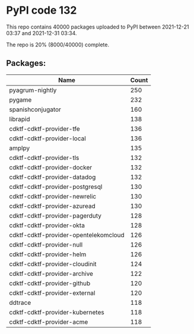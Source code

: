 # PyPI code 132

This repo contains 40000 packages uploaded to PyPI between 
2021-12-21 03:37 and 2021-12-31 03:34.

The repo is 20% (8000/40000) complete.

## Packages:

| Name  | Count |
| ----- | ----- |
| pyagrum-nightly | 250 |
| pygame | 232 |
| spanishconjugator | 160 |
| librapid | 138 |
| cdktf-cdktf-provider-tfe | 136 |
| cdktf-cdktf-provider-local | 136 |
| amplpy | 135 |
| cdktf-cdktf-provider-tls | 132 |
| cdktf-cdktf-provider-docker | 132 |
| cdktf-cdktf-provider-datadog | 132 |
| cdktf-cdktf-provider-postgresql | 130 |
| cdktf-cdktf-provider-newrelic | 130 |
| cdktf-cdktf-provider-azuread | 130 |
| cdktf-cdktf-provider-pagerduty | 128 |
| cdktf-cdktf-provider-okta | 128 |
| cdktf-cdktf-provider-opentelekomcloud | 126 |
| cdktf-cdktf-provider-null | 126 |
| cdktf-cdktf-provider-helm | 126 |
| cdktf-cdktf-provider-cloudinit | 124 |
| cdktf-cdktf-provider-archive | 122 |
| cdktf-cdktf-provider-github | 120 |
| cdktf-cdktf-provider-external | 120 |
| ddtrace | 118 |
| cdktf-cdktf-provider-kubernetes | 118 |
| cdktf-cdktf-provider-acme | 118 |



